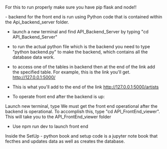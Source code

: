 For this to run properly make sure you have pip flask and node!!

​- backend for the front end is run using Python code that is contained within the Api_backend_server folder.

- launch a new terminal and find API_Backend_Server by typing "cd API_Backend_Server" 

- to run the actual python file which is the backend you need to type "python backend.py" to make the backend, which contains all the database data work.

- to access one of the tables in backend then at the end of the link add the specified table. For example, this is the link you'll get. http://127.0.0.1:5000/ 

- This is what you'll add to the end of the link http://127.0.0.1:5000/artists

- To operate front end after the backend is up:

Launch new terminal, type We must get the front end operational after the backend is operational. To accomplish this, type "cd API_FrontEnd_viewer".
This will take you to the API_FrontEnd_viewer folder
- Use npm run dev to launch front end

Inside the SetUp - python book and setup code is a jupyter note book that fecthes and updates data as well as creates the database.

